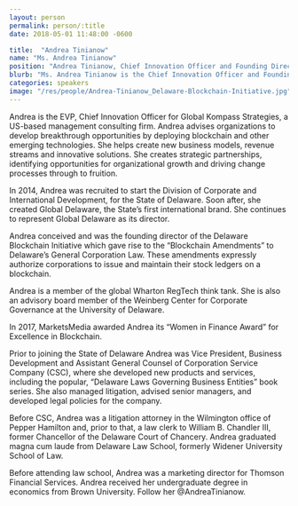 ```yaml
---
layout: person
permalink: person/:title
date: 2018-05-01 11:48:00 -0600

title:  "Andrea Tinianow"
name: "Ms. Andrea Tinianow"
position: "Andrea Tinianow, Chief Innovation Officer and Founding Director, Delaware Blockchain Initiative"
blurb: "Ms. Andrea Tinianow is the Chief Innovation Officer and Founding Director at Delaware Blockchain Initiative"
categories: speakers
image: "/res/people/Andrea-Tinianow_Delaware-Blockchain-Initiative.jpg"
---
```

Andrea is the EVP, Chief Innovation Officer for Global Kompass Strategies, a US-based management consulting firm. Andrea advises organizations to develop breakthrough opportunities by deploying blockchain and other emerging technologies. She helps create new business models, revenue streams and innovative solutions. She creates strategic partnerships, identifying opportunities for organizational growth and driving change processes through to fruition.

In 2014, Andrea was recruited to start the Division of Corporate and International Development, for the State of Delaware. Soon after, she created Global Delaware, the State’s first international brand. She continues to represent Global Delaware as its director.

Andrea conceived and was the founding director of the Delaware Blockchain Initiative which gave rise to the “Blockchain Amendments” to Delaware’s General Corporation Law.  These amendments expressly authorize corporations to issue and maintain their stock ledgers on a blockchain.

Andrea is a member of the global Wharton RegTech think tank. She is also an advisory board member of the Weinberg Center for Corporate Governance at the University of Delaware.

In 2017, MarketsMedia awarded Andrea its “Women in Finance Award” for Excellence in Blockchain.

Prior to joining the State of Delaware Andrea was Vice President, Business Development and Assistant General Counsel of Corporation Service Company (CSC), where she developed new products and services, including the popular, “Delaware Laws Governing Business Entities” book series. She also managed litigation, advised senior managers, and developed legal policies for the company.

Before CSC, Andrea was a litigation attorney in the Wilmington office of Pepper Hamilton and, prior to that, a law clerk to William B. Chandler III, former Chancellor of the Delaware Court of Chancery. Andrea graduated magna cum laude from Delaware Law School, formerly Widener University School of Law.

Before attending law school, Andrea was a marketing director for Thomson Financial Services. Andrea received her undergraduate degree in economics from Brown University. Follow her @AndreaTinianow.
